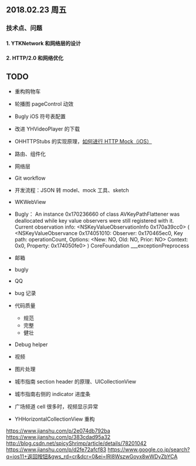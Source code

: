 ## 2018.02.23 周五


### 技术点、问题
#### 1. YTKNetwork 和网络层的设计

#### 2. HTTP/2.0 和网络优化


## TODO
- 重构购物车
- 轮播图 pageControl 动效
- Bugly iOS 符号表配置
- 改进 YHVideoPlayer 的下载
- OHHTTPStubs 的实现原理，[如何进行 HTTP Mock（iOS）](https://github.com/Draveness/analyze/blob/master/contents/OHHTTPStubs/如何进行%20HTTP%20Mock（iOS）.md)
- 路由、组件化
- 网络层
- Git workflow
- 开发流程：JSON 转 model、mock 工具、sketch
- WKWebView

- Bugly： An instance 0x170236660 of class AVKeyPathFlattener was deallocated while key value observers were still registered with it. Current observation info: <NSKeyValueObservationInfo 0x170a39cc0> ( <NSKeyValueObservance 0x174051010: Observer: 0x170465ec0, Key path: operationCount, Options: <New: NO, Old: NO, Prior: NO> Context: 0x0, Property: 0x174050fe0> )
CoreFoundation ___exceptionPreprocess

- 邮箱
- bugly
- QQ
- bug 记录
- 代码质量
  - 规范
  - 完整
  - 健壮

- Debug helper
- 视频
- 图片处理
- 城市指南 section header 的原理、UICollectionView
- 城市指南右侧的 indicator 进度条
- 广场频道 cell 很多时，视频显示异常
- YHHorizontalCollectionView 重构


https://www.jianshu.com/p/2e074db792ba
https://www.jianshu.com/p/383cdad95a32
http://blog.csdn.net/spicyShrimp/article/details/78201042
https://www.jianshu.com/p/d2fe72afcf83
https://www.google.co.jp/search?q=ios11+返回按钮&gws_rd=cr&dcr=0&ei=lRl8WszwGoyx8wWDyZbYCA


